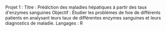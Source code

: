 Projet 1 : 
Titre : Prédiction des maladies hépatiques à partir des taux d'enzymes sanguines
Objectif : Étudier les problèmes de foie de différents patients en analysant leurs taux de différentes enzymes sanguines et leurs diagnostics de maladie. 
Langages : R 
